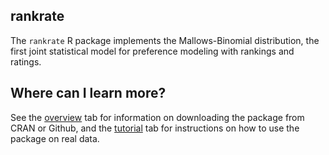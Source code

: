 rankrate
-----

The ``rankrate`` R package implements the Mallows-Binomial distribution, the first joint statistical model for preference modeling with rankings and ratings. 


Where can I learn more? 
-----

See the [overview](https://pearce790.github.io/rankrate/articles/overview.html) tab for information on downloading the package from CRAN or Github, and the [tutorial](https://pearce790.github.io/rankrate/articles/tutorial.html) tab for instructions on how to use the package on real data.
